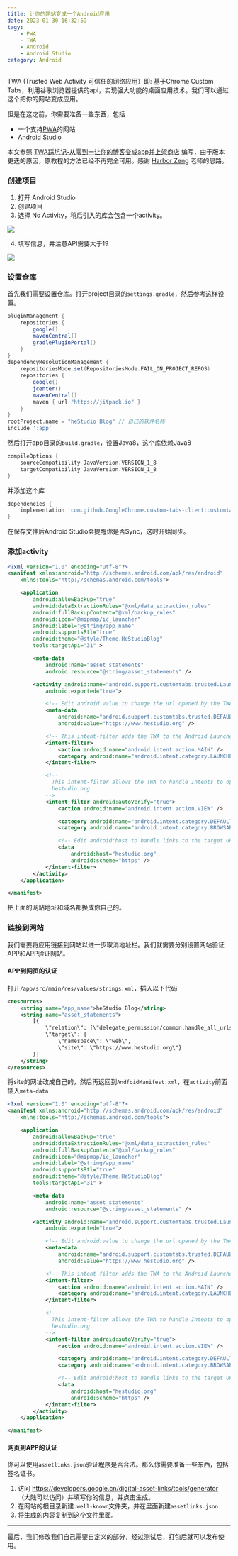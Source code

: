 ```yaml
---
title: 让你的网站变成一个Android应用
date: 2023-01-30 16:32:59
tagy: 
    - PWA
    - TWA
    - Android
    - Android Studio
category: Android
---
```


TWA (Trusted Web Activity 可信任的网络应用）即: 基于Chrome Custom Tabs，利用谷歌浏览器提供的api，实现强大功能的桌面应用技术。我们可以通过这个把你的网站变成应用。

但是在这之前，你需要准备一些东西，包括
- 一个支持[PWA](https://learn.microsoft.com/zh-cn/microsoft-edge/progressive-web-apps-chromium/)的网站
- [Android Studio](https://developer.android.google.cn/studio/)

本文参照 [TWA踩坑记-从零到一让你的博客变成app并上架商店](https://tellyouwhat.cn/p/twa-you-blog-can-become-an-app/#toc-heading-1) 编写，由于版本更迭的原因，原教程的方法已经不再完全可用。感谢 [Harbor Zeng](https://tellyouwhat.cn/) 老师的思路。

### 创建项目
1. 打开 Android Studio
2. 创建项目
3. 选择 No Activity，稍后引入的库会包含一个activity。

![](https://image.hestudio.org/img/2023/01/30/63d7d7edcd6c9.png)

4. 填写信息，并注意API需要大于19

![](https://image.hestudio.org/img/2023/01/30/63d7d87ed4e75.png)

### 设置仓库
首先我们需要设置仓库。打开project目录的`settings.gradle`，然后参考这样设置。

```gradle
pluginManagement {
    repositories {
        google()
        mavenCentral()
        gradlePluginPortal()
    }
}
dependencyResolutionManagement {
    repositoriesMode.set(RepositoriesMode.FAIL_ON_PROJECT_REPOS)
    repositories {
        google()
        jcenter()
        mavenCentral()
        maven { url "https://jitpack.io" }
    }
}
rootProject.name = "heStudio Blog" // 自己的软件名称
include ':app'

```

然后打开app目录的`build.gradle`，设置Java8，这个库依赖Java8

```gradle
compileOptions {
    sourceCompatibility JavaVersion.VERSION_1_8
    targetCompatibility JavaVersion.VERSION_1_8
}
```

并添加这个库

```gradle
dependencies {
    implementation 'com.github.GoogleChrome.custom-tabs-client:customtabs:d08e93fce3'
}
```

在保存文件后Android Studio会提醒你是否Sync，这时开始同步。

### 添加activity
```xml {19-48}
<?xml version="1.0" encoding="utf-8"?>
<manifest xmlns:android="http://schemas.android.com/apk/res/android"
    xmlns:tools="http://schemas.android.com/tools">

    <application
        android:allowBackup="true"
        android:dataExtractionRules="@xml/data_extraction_rules"
        android:fullBackupContent="@xml/backup_rules"
        android:icon="@mipmap/ic_launcher"
        android:label="@string/app_name"
        android:supportsRtl="true"
        android:theme="@style/Theme.HeStudioBlog"
        tools:targetApi="31" >

        <meta-data
            android:name="asset_statements"
            android:resource="@string/asset_statements" />

        <activity android:name="android.support.customtabs.trusted.LauncherActivity"
            android:exported="true">

            <!-- Edit android:value to change the url opened by the TWA -->
            <meta-data
                android:name="android.support.customtabs.trusted.DEFAULT_URL"
                android:value="https://www.hestudio.org" />

            <!-- This intent-filter adds the TWA to the Android Launcher -->
            <intent-filter>
                <action android:name="android.intent.action.MAIN" />
                <category android:name="android.intent.category.LAUNCHER" />
            </intent-filter>

            <!--
              This intent-filter allows the TWA to handle Intents to open
              hestudio.org.
            -->
            <intent-filter android:autoVerify="true">
                <action android:name="android.intent.action.VIEW" />

                <category android:name="android.intent.category.DEFAULT" />
                <category android:name="android.intent.category.BROWSABLE" />

                <!-- Edit android:host to handle links to the target URL-->
                <data
                    android:host="hestudio.org"
                    android:scheme="https" />
            </intent-filter>
        </activity>
    </application>

</manifest>
```

把上面的网站地址和域名都换成你自己的。

### 链接到网站
我们需要将应用链接到网站以进一步取消地址栏。我们就需要分别设置网站验证APP和APP验证网站。

#### APP到网页的认证
打开`/app/src/main/res/values/strings.xml`，插入以下代码
```xml {3-10}
<resources>
    <string name="app_name">heStudio Blog</string>
    <string name="asset_statements">
        [{
            \"relation\": [\"delegate_permission/common.handle_all_urls\"],
            \"target\": {
                \"namespace\": \"web\",
                \"site\": \"https://www.hestudio.org\"}
        }]
    </string>
</resources>
```

将site的网址改成自己的，然后再返回到`AndfoidManifest.xml`，在`activity`前面插入`meta-data`

```xml {15-17}
<?xml version="1.0" encoding="utf-8"?>
<manifest xmlns:android="http://schemas.android.com/apk/res/android"
    xmlns:tools="http://schemas.android.com/tools">

    <application
        android:allowBackup="true"
        android:dataExtractionRules="@xml/data_extraction_rules"
        android:fullBackupContent="@xml/backup_rules"
        android:icon="@mipmap/ic_launcher"
        android:label="@string/app_name"
        android:supportsRtl="true"
        android:theme="@style/Theme.HeStudioBlog"
        tools:targetApi="31" >

        <meta-data
            android:name="asset_statements"
            android:resource="@string/asset_statements" />

        <activity android:name="android.support.customtabs.trusted.LauncherActivity"
            android:exported="true">

            <!-- Edit android:value to change the url opened by the TWA -->
            <meta-data
                android:name="android.support.customtabs.trusted.DEFAULT_URL"
                android:value="https://www.hestudio.org" />

            <!-- This intent-filter adds the TWA to the Android Launcher -->
            <intent-filter>
                <action android:name="android.intent.action.MAIN" />
                <category android:name="android.intent.category.LAUNCHER" />
            </intent-filter>

            <!--
              This intent-filter allows the TWA to handle Intents to open
              hestudio.org.
            -->
            <intent-filter android:autoVerify="true">
                <action android:name="android.intent.action.VIEW" />

                <category android:name="android.intent.category.DEFAULT" />
                <category android:name="android.intent.category.BROWSABLE" />

                <!-- Edit android:host to handle links to the target URL-->
                <data
                    android:host="hestudio.org"
                    android:scheme="https" />
            </intent-filter>
        </activity>
    </application>

</manifest>
```

#### 网页到APP的认证
你可以使用`assetlinks.json`验证程序是否合法。那么你需要准备一些东西，包括签名证书。

1. 访问 https://developers.google.cn/digital-asset-links/tools/generator （大陆可以访问）并填写你的信息，并点击生成。
2. 在网站的根目录新建`.well-known`文件夹，并在里面新建`assetlinks.json`
3. 将生成的内容复制到这个文件里面。

---

最后，我们修改我们自己需要自定义的部分，经过测试后，打包后就可以发布使用。
